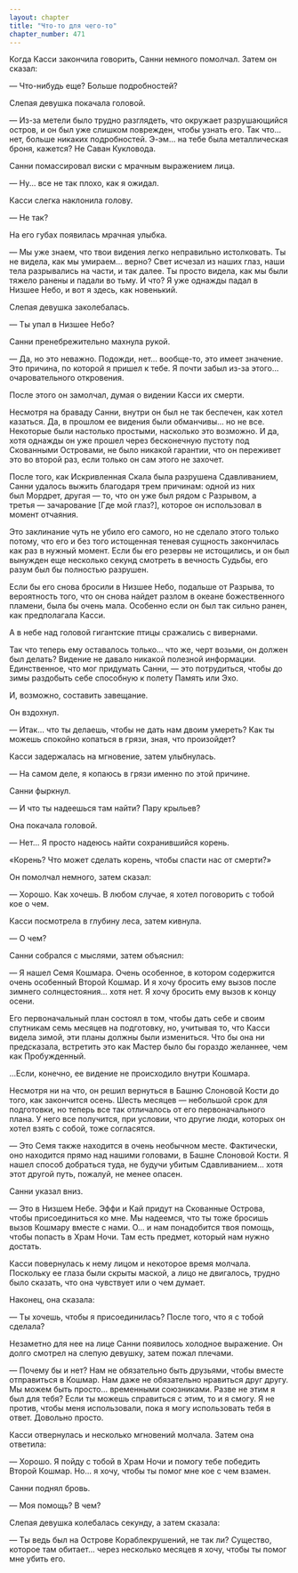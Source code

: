 ```yaml
---
layout: chapter
title: "Что-то для чего-то"
chapter_number: 471
---
```


Когда Касси закончила говорить, Санни немного помолчал. Затем он сказал:

— Что-нибудь еще? Больше подробностей?

Слепая девушка покачала головой.

— Из-за метели было трудно разглядеть, что окружает разрушающийся остров, и он был уже слишком поврежден, чтобы узнать его. Так что... нет, больше никаких подробностей. Э-эм... на тебе была металлическая броня, кажется? Не Саван Кукловода.

Санни помассировал виски с мрачным выражением лица.

— Ну... все не так плохо, как я ожидал.

Касси слегка наклонила голову.

— Не так?

На его губах появилась мрачная улыбка.

— Мы уже знаем, что твои видения легко неправильно истолковать. Ты не видела, как мы умираем... верно? Свет исчезал из наших глаз, наши тела разрывались на части, и так далее. Ты просто видела, как мы были тяжело ранены и падали во тьму. И что? Я уже однажды падал в Низшее Небо, и вот я здесь, как новенький.

Слепая девушка заколебалась.

— Ты упал в Низшее Небо?

Санни пренебрежительно махнула рукой.

— Да, но это неважно. Подожди, нет... вообще-то, это имеет значение. Это причина, по которой я пришел к тебе. Я почти забыл из-за этого... очаровательного откровения.

После этого он замолчал, думая о видении Касси их смерти.

Несмотря на браваду Санни, внутри он был не так беспечен, как хотел казаться. Да, в прошлом ее видения были обманчивы... но не все. Некоторые были настолько простыми, насколько это возможно. И да, хотя однажды он уже прошел через бесконечную пустоту под Скованными Островами, не было никакой гарантии, что он переживет это во второй раз, если только он сам этого не захочет.

После того, как Искривленная Скала была разрушена Сдавливанием, Санни удалось выжить благодаря трем причинам: одной из них был Мордрет, другая — то, что он уже был рядом с Разрывом, а третья — зачарование [Где мой глаз?], которое он использовал в момент отчаяния.

Это заклинание чуть не убило его самого, но не сделало этого только потому, что его и без того истощенная теневая сущность закончилась как раз в нужный момент. Если бы его резервы не истощились, и он был вынужден еще несколько секунд смотреть в вечность Судьбы, его разум был бы полностью разрушен.

Если бы его снова бросили в Низшее Небо, подальше от Разрыва, то вероятность того, что он снова найдет разлом в океане божественного пламени, была бы очень мала. Особенно если он был так сильно ранен, как предполагала Касси.

А в небе над головой гигантские птицы сражались с вивернами.

Так что теперь ему оставалось только... что же, черт возьми, он должен был делать? Видение не давало никакой полезной информации. Единственное, что мог придумать Санни, — это потрудиться, чтобы до зимы раздобыть себе способную к полету Память или Эхо.

И, возможно, составить завещание.

Он вздохнул.

— Итак... что ты делаешь, чтобы не дать нам двоим умереть? Как ты можешь спокойно копаться в грязи, зная, что произойдет?

Касси задержалась на мгновение, затем улыбнулась.

— На самом деле, я копаюсь в грязи именно по этой причине.

Санни фыркнул.

— И что ты надеешься там найти? Пару крыльев?

Она покачала головой.

— Нет... Я просто надеюсь найти сохранившийся корень.

«Корень? Что может сделать корень, чтобы спасти нас от смерти?»

Он помолчал немного, затем сказал:

— Хорошо. Как хочешь. В любом случае, я хотел поговорить с тобой кое о чем.

Касси посмотрела в глубину леса, затем кивнула.

— О чем?

Санни собрался с мыслями, затем объяснил:

— Я нашел Семя Кошмара. Очень особенное, в котором содержится очень особенный Второй Кошмар. И я хочу бросить ему вызов после зимнего солнцестояния... хотя нет. Я хочу бросить ему вызов к концу осени.

Его первоначальный план состоял в том, чтобы дать себе и своим спутникам семь месяцев на подготовку, но, учитывая то, что Касси видела зимой, эти планы должны были измениться. Что бы она ни предсказала, встретить это как Мастер было бы гораздо желаннее, чем как Пробужденный.

...Если, конечно, ее видение не происходило внутри Кошмара.

Несмотря ни на что, он решил вернуться в Башню Слоновой Кости до того, как закончится осень. Шесть месяцев — небольшой срок для подготовки, но теперь все так отличалось от его первоначального плана. У него все получится, при условии, что другие люди, которых он хотел взять с собой, тоже согласятся.

— Это Семя также находится в очень необычном месте. Фактически, оно находится прямо над нашими головами, в Башне Слоновой Кости. Я нашел способ добраться туда, не будучи убитым Сдавливанием... хотя этот другой путь, пожалуй, не менее опасен.

Санни указал вниз.

— Это в Низшем Небе. Эффи и Кай придут на Скованные Острова, чтобы присоединиться ко мне. Мы надеемся, что ты тоже бросишь вызов Кошмару вместе с нами. О... и нам понадобится твоя помощь, чтобы попасть в Храм Ночи. Там есть предмет, который нам нужно достать.

Касси повернулась к нему лицом и некоторое время молчала. Поскольку ее глаза были скрыты маской, а лицо не двигалось, трудно было сказать, что она чувствует или о чем думает.

Наконец, она сказала:

— Ты хочешь, чтобы я присоединилась? После того, что я с тобой сделала?

Незаметно для нее на лице Санни появилось холодное выражение. Он долго смотрел на слепую девушку, затем пожал плечами.

— Почему бы и нет? Нам не обязательно быть друзьями, чтобы вместе отправиться в Кошмар. Нам даже не обязательно нравиться друг другу. Мы можем быть просто... временными союзниками. Разве не этим я был для тебя? Если ты можешь справиться с этим, то и я смогу. Я не против, чтобы меня использовали, пока я могу использовать тебя в ответ. Довольно просто.

Касси отвернулась и несколько мгновений молчала. Затем она ответила:

— Хорошо. Я пойду с тобой в Храм Ночи и помогу тебе победить Второй Кошмар. Но... я хочу, чтобы ты помог мне кое с чем взамен.

Санни поднял бровь.

— Моя помощь? В чем?

Слепая девушка колебалась секунду, а затем сказала:

— Ты ведь был на Острове Кораблекрушений, не так ли? Существо, которое там обитает... через несколько месяцев я хочу, чтобы ты помог мне убить его.